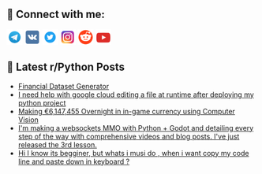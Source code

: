 ## 🔎 Connect with me:
[<img src="https://github.com/bullbesh/bullbesh/blob/main/images/Telegram.png" width="32" height="32" />](https://t.me/bullbesh)
[<img src="https://github.com/bullbesh/bullbesh/blob/main/images/VK.png" width="32" height="32" />](https://vk.com/bullbesh)
[<img src="https://github.com/bullbesh/bullbesh/blob/main/images/Twitter.png" width="32" height="32" />](https://twitter.com/bullbesh1)
[<img src="https://github.com/bullbesh/bullbesh/blob/main/images/Instagram.png" width="32" height="32" />](https://www.instagram.com/bullbesh)
[<img src="https://github.com/bullbesh/bullbesh/blob/main/images/Reddit.png" width="32" height="32" />](https://www.reddit.com/user/bullbesh)
[<img src="https://github.com/bullbesh/bullbesh/blob/main/images/YouTube.png" width="32" height="32" />](https://www.youtube.com/channel/UCtfjRs6uzgq5mfm8S06WTcg)

## 📕 Latest r/Python Posts
<!-- BLOG-POST-LIST:START -->
- [Financial Dataset Generator](https://www.reddit.com/r/Python/comments/z8tkmi/financial_dataset_generator/)
- [I need help with google cloud editing a file at runtime after deploying my python project](https://www.reddit.com/r/Python/comments/z8r6vb/i_need_help_with_google_cloud_editing_a_file_at/)
- [Making €6,147,455 Overnight in in-game currency using Computer Vision](https://www.reddit.com/r/Python/comments/z8qstu/making_6147455_overnight_in_ingame_currency_using/)
- [I&#39;m making a websockets MMO with Python + Godot and detailing every step of the way with comprehensive videos and blog posts. I&#39;ve just released the 3rd lesson.](https://www.reddit.com/r/Python/comments/z8qimm/im_making_a_websockets_mmo_with_python_godot_and/)
- [Hi I know its begginer, but whats i musi do , when i want copy my code line and paste down in keyboard ?](https://www.reddit.com/r/Python/comments/z8qg78/hi_i_know_its_begginer_but_whats_i_musi_do_when_i/)
<!-- BLOG-POST-LIST:END -->
